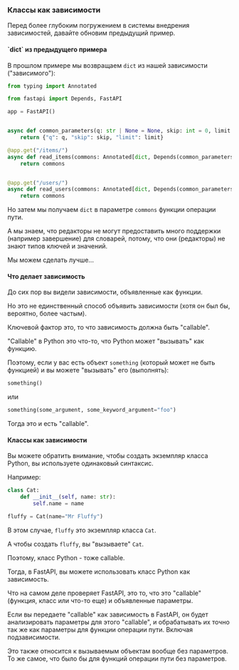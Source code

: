<h3>Классы как зависимости</h3>

Перед более глубоким погружением в системы внедрения зависимостей, давайте обновим предыдущий пример.

<h4>`dict` из предыдущего примера</h4>

В прошлом примере мы возвращаем `dict` из нашей зависимости ("зависимого"):

```python
from typing import Annotated

from fastapi import Depends, FastAPI

app = FastAPI()


async def common_parameters(q: str | None = None, skip: int = 0, limit: int = 100):
    return {"q": q, "skip": skip, "limit": limit}

@app.get("/items/")
async def read_items(commons: Annotated[dict, Depends(common_parameters)]):
    return commons


@app.get("/users/")
async def read_users(commons: Annotated[dict, Depends(common_parameters)]):
    return commons
```

Но затем мы получаем `dict` в параметре `commons` функции операции пути.

А мы знаем, что редакторы не могут предоставить много поддержки (например завершение) для словарей, потому, что они 
(редакторы) не знают типов ключей и значений.

Мы можем сделать лучше...

<h4>Что делает зависимость</h4>

До сих пор вы видели зависимости, объявленные как функции.

Но это не единственный способ объявить зависимости (хотя он был бы, вероятно, более частым).

Ключевой фактор это, то что зависимость должна быть "callable".

"Callable" в Python это что-то, что Python может "вызывать" как функцию.

Поэтому, если у вас есть объект `something` (который может не быть функцией) и вы можете "вызывать" его (выполнять):

```python
something()
```

или 

```python
something(some_argument, some_keyword_argument="foo")
```

Тогда это и есть "callable".

<h4>Классы как зависимости</h4>

Вы можете обратить внимание, чтобы создать экземпляр класса Python, вы используете одинаковый синтаксис.

Например:

```python
class Cat:
    def __init__(self, name: str):
        self.name = name

fluffy = Cat(name="Mr Fluffy")
```

В этом случае, `fluffy` это экземпляр класса `Cat`.

А чтобы создать `fluffy`, вы "вызываете" `Cat`.

Поэтому, класс Python - тоже callable.

Тогда, в FastAPI, вы можете использовать класс Python как зависимость.

Что на самом деле проверяет FastAPI, это то, что это "callable" (функция, класс или что-то еще) и объявленные параметры.

Если вы передаете "callable" как зависимость в FastAPI, он будет анализировать параметры для этого "callable", и обрабатывать
их точно так же как параметры для функции операции пути. Включая подзависимости.

Это также относится к вызываемым объектам вообще без параметров. То же самое, что было бы для функций операции пути 
без параметров.


